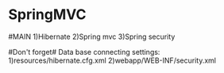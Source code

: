 SpringMVC
=========
#MAIN
1)Hibernate
2)Spring mvc
3)Spring security


#Don't forget#
Data base connecting settings:
1)resources/hibernate.cfg.xml
2)webapp/WEB-INF/security.xml

